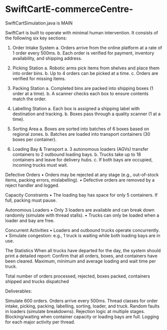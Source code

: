 # SwiftCartE-commerceCentre-

SwiftCartSimulation.java is MAIN

SwiftCart is built to operate with minimal human intervention. It consists of 
the following six key sections: 
1. Order Intake System 
a. Orders arrive from the online platform at a rate of 1 order every 500ms. 
b. Each order is verified for payment, inventory availability, and shipping address.

2. Picking Station 
a. Robotic arms pick items from shelves and place them into order bins. 
b. Up to 4 orders can be picked at a time. 
c. Orders are verified for missing items.

3. Packing Station 
a. Completed bins are packed into shipping boxes (1 order at a time). 
b. A scanner checks each box to ensure contents match the order.

4. Labelling Station 
a. Each box is assigned a shipping label with destination and tracking. 
b. Boxes pass through a quality scanner (1 at a time). 

5. Sorting Area 
a. Boxes are sorted into batches of 6 boxes based on regional zones. 
b. Batches are loaded into transport containers (30 boxes per container). 

6. Loading Bay & Transport 
a. 3 autonomous loaders (AGVs) transfer containers to 2 outbound loading bays. 
b. Trucks take up to 18 containers and leave for delivery hubs. 
c. If both bays are occupied, incoming trucks must wait. 

 
Defective Orders 
• Orders may be rejected at any stage (e.g., out-of-stock items, packing errors, 
mislabelling). 
• Defective orders are removed by a reject handler and logged. 

Capacity Constraints 
• The loading bay has space for only 5 containers. If full, packing must pause. 

Autonomous Loaders 
• Only 3 loaders are available and can break down randomly (simulate with thread stalls). 
• Trucks can only be loaded when a loader and bay are free. 

Concurrent Activities 
• Loaders and outbound trucks operate concurrently. 
• Simulate congestion: e.g., 1 truck is waiting while both loading bays are in use. 

The Statistics 
When all trucks have departed for the day, the system should print a detailed report: 
Confirm that all orders, boxes, and containers have been cleared. 
Maximum, minimum and average loading and wait time per truck. 
      

Total number of orders processed, rejected, boxes packed, containers shipped and trucks 
dispatched 


Deliverables: 

Simulate 600 orders. 
Orders arrive every 500ms. 
Thread classes for order intake, picking, packing, labelling, sorting, loader, and truck. 
Random faults in loaders (simulate breakdowns). 
Rejection logic at multiple stages. 
Blocking/waiting when container capacity or loading bays are full. 
Logging for each major activity per thread. 




